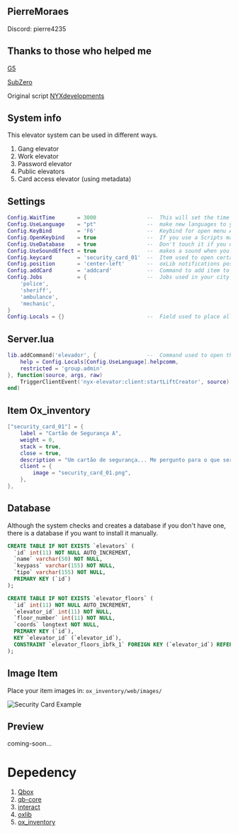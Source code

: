 ##  PierreMoraes
Discord: pierre4235

##  Thanks to those who helped me
[G5](https://github.com/ggfto)

[SubZero](https://github.com/SubZer0GLX)


Original script
[NYXdevelopments](https://github.com/NYXdevelopments/nyx-elevator/)

##  System info
This elevator system can be used in different ways.
1. Gang elevator
2. Work elevator
3. Password elevator
4. Public elevators
5. Card access elevator (using metadata)

##  Settings 
```lua
Config.WaitTime       = 3000                --  This will set the time for the ProgressBar | 1000 = 1 second
Config.UseLanguage    = "pt"                --  make new languages to your own likng
Config.KeyBind        = 'F6'                --  Keybind for open menu Admin
Config.OpenKeybind    = true                --  If you use a Scripts management menu, disable this option.
Config.UseDatabase    = true                --  Don't touch it if you don't know what you're doing
Config.UseSoundEffect = true                --  makes a sound when you use elevator Note: still a work in progress
Config.keycard        = 'security_card_01'  --  Item used to open certain elevators
Config.position       = 'center-left'       --  oxLib notifications position
Config.addCard        = 'addcard'           --  Command to add item to inventory
Config.Jobs           = {                   --  Jobs used in your city to avoid conflict with card metadata security_card_01
    'police',
    'sheriff',
    'ambulance',
    'mechanic',
}
Config.Locals = {}                          --  Field used to place all the translation for your language
``` 


##  Server.lua
```lua
lib.addCommand('elevador', {                --  Command used to open the menu in Scripts management menu
    help = Config.Locals[Config.UseLanguage].helpcomm,
    restricted = 'group.admin'
}, function(source, args, raw)
    TriggerClientEvent('nyx-elevator:client:startLiftCreator', source)
end)
```

##  Item Ox_inventory
```lua
["security_card_01"] = {
    label = "Cartão de Segurança A",
    weight = 0,
    stack = true,
    close = true,
    description = "Um cartão de segurança... Me pergunto para o que serve",
    client = {
        image = "security_card_01.png",
    },
},
```

##  Database
Although the system checks and creates a database if you don't have one, there is a database if you want to install it manually.
```sql
CREATE TABLE IF NOT EXISTS `elevators` (
  `id` int(11) NOT NULL AUTO_INCREMENT,
  `name` varchar(50) NOT NULL,
  `keypass` varchar(155) NOT NULL,
  `tipo` varchar(155) NOT NULL,
  PRIMARY KEY (`id`)
);

CREATE TABLE IF NOT EXISTS `elevator_floors` (
  `id` int(11) NOT NULL AUTO_INCREMENT,
  `elevator_id` int(11) NOT NULL,
  `floor_number` int(11) NOT NULL,
  `coords` longtext NOT NULL,
  PRIMARY KEY (`id`),
  KEY `elevator_id` (`elevator_id`),
  CONSTRAINT `elevator_floors_ibfk_1` FOREIGN KEY (`elevator_id`) REFERENCES `elevators` (`id`) ON DELETE CASCADE
);
```


##  Image Item
Place your item images in: `ox_inventory/web/images/`

![Security Card Example](https://imgur.com/9pZlbJ6)

##  Preview

coming-soon...



# Depedency
1. [Qbox](https://qbox-project.github.io/)
1. [qb-core](https://github.com/qbcore-framework/qb-core)
2. [interact](https://github.com/darktrovx/interact)
3. [oxlib](https://overextended.dev/ox_lib)
3. [ox_inventory](https://overextended.dev/ox_inventory)